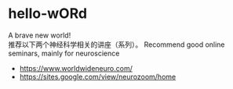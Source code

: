 # hello-wORd
A brave new world!	
推荐以下两个神经科学相关的讲座（系列）。
Recommend good online seminars, mainly for neuroscience 
- https://www.worldwideneuro.com/ 
- https://sites.google.com/view/neurozoom/home

